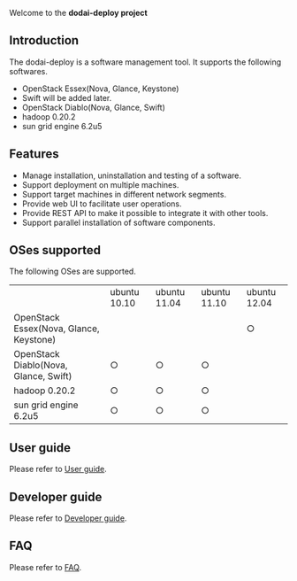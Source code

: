 Welcome to the **dodai-deploy project**

## Introduction
The dodai-deploy is a software management tool. It supports the following softwares.

* OpenStack Essex(Nova, Glance, Keystone)
 * Swift will be added later.
* OpenStack Diablo(Nova, Glance, Swift) 
* hadoop 0.20.2
* sun grid engine 6.2u5

## Features
* Manage installation, uninstallation and testing of a software.
* Support deployment on multiple machines. 
* Support target machines in different network segments.
* Provide web UI to facilitate user operations.
* Provide REST API to make it possible to integrate it with other tools.
* Support parallel installation of software components.

## OSes supported
The following OSes are supported.
<table>
   <tr>
       <td></td>
       <td>ubuntu 10.10</td>
       <td>ubuntu 11.04</td>
       <td>ubuntu 11.10</td>
       <td>ubuntu 12.04</td>
   </tr>
   <tr>
       <td>OpenStack Essex(Nova, Glance, Keystone)</td>
       <td></td>
       <td></td>
       <td></td>
       <td>○</td>
   </tr>
   <tr>
       <td>OpenStack Diablo(Nova, Glance, Swift)</td>
       <td>○</td>
       <td>○</td>
       <td>○</td>
       <td></td>
   </tr>
   <tr>
       <td>hadoop 0.20.2</td>
       <td>○</td>
       <td>○</td>
       <td>○</td>
       <td></td>
   </tr>
   <tr>
       <td>sun grid engine 6.2u5</td>
       <td>○</td>
       <td>○</td>
       <td>○</td>
       <td></td>
   </tr>
</table>

## User guide
Please refer to [User guide](/nii-cloud/dodai-deploy/wiki/User-guide). 

## Developer guide
Please refer to [Developer guide](/nii-cloud/dodai-deploy/wiki/Developer-guide).

## FAQ
Please refer to [FAQ](/nii-cloud/dodai-deploy/wiki/FAQ).
